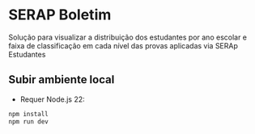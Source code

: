 # SERAP Boletim

Solução para visualizar a distribuição dos estudantes por ano escolar e faixa de classificação em cada nível das provas aplicadas via SERAp Estudantes

## Subir ambiente local

- Requer Node.js 22:

```js
npm install
npm run dev
```
